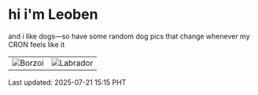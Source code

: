 # hi i'm Leoben

and i like dogs—so have some random dog pics that change whenever my CRON feels like it

|  |  |
|--------|----------|
| ![Borzoi](https://random-dog-vercel.vercel.app/api/random-borzoi?v=1753082157) | ![Labrador](https://random-dog-vercel.vercel.app/api/random-labrador?v=1753082157) |

Last updated: 2025-07-21 15:15 PHT
